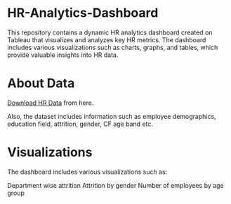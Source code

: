 # HR-Analytics-Dashboard
 
 This repository contains a dynamic HR analytics dashboard created on Tableau that visualizes and analyzes key HR metrics. The dashboard includes various visualizations such as charts, graphs, and tables, which provide valuable insights into HR data.
 
# About Data
[Download HR Data](https://github.com/username/repository/raw/main/HR%20Data.xlsx) from here.

Also, the dataset includes information such as employee demographics, education field, attrition, gender, CF age band etc.

# Visualizations

The dashboard includes various visualizations such as:

Department wise attrition
Attrition by gender
Number of employees by age group
